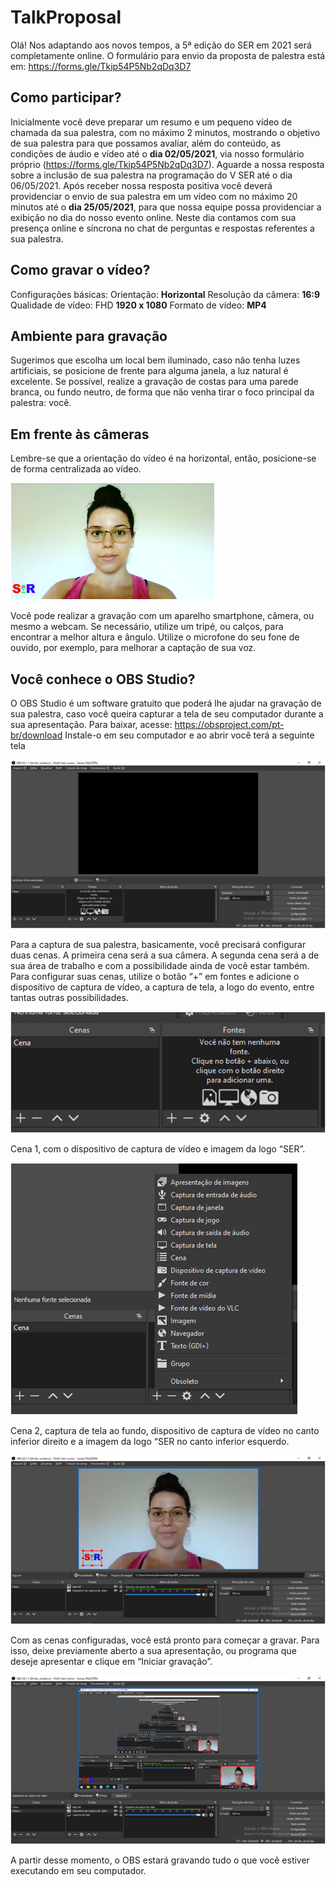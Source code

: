 # TalkProposal
Olá!
Nos adaptando aos novos tempos, a 5ª edição do SER em 2021 será completamente online.
O formulário para envio da proposta de palestra está em: https://forms.gle/Tkip54P5Nb2qDq3D7



## Como participar?
Inicialmente você deve preparar um resumo e um pequeno vídeo de chamada da sua palestra, com no máximo 2 minutos, mostrando o objetivo de sua palestra para que possamos avaliar, além do conteúdo, as condições de áudio e vídeo até o **dia 02/05/2021**, via nosso formulário próprio (https://forms.gle/Tkip54P5Nb2qDq3D7).
Aguarde a nossa resposta sobre a inclusão de sua palestra na programação do V SER até o dia 06/05/2021. Após receber nossa resposta positiva você deverá providenciar o envio de sua palestra em um vídeo com no máximo 20 minutos até o **dia 25/05/2021**, para que nossa equipe possa providenciar a exibição no dia do nosso evento online. Neste dia contamos com sua presença online e síncrona no chat de perguntas e respostas referentes a sua palestra.

## Como gravar o vídeo?
Configurações básicas:
Orientação: **Horizontal**
Resolução da câmera: **16:9**
Qualidade de vídeo: FHD **1920 x 1080**
Formato de vídeo: **MP4**

## Ambiente para gravação
Sugerimos que escolha um local bem iluminado, caso não tenha luzes artificiais, se posicione de frente para alguma janela, a luz natural é excelente.
Se possível, realize a gravação de costas para uma parede branca, ou fundo neutro, de forma que não venha tirar o foco principal da palestra: você.

## Em frente às câmeras
Lembre-se que a orientação do vídeo é na horizontal, então, posicione-se de forma centralizada ao vídeo. 

![img](https://raw.githubusercontent.com/DATAUNIRIO/TalkProposal/main/img/Imagem1.png)

Você pode realizar a gravação com um aparelho smartphone, câmera, ou mesmo a webcam. Se necessário, utilize um tripé, ou calços, para encontrar a melhor altura e ângulo. Utilize o microfone do seu fone de ouvido, por exemplo, para melhorar a captação de sua voz.

## Você conhece o OBS Studio?
O OBS Studio é um software gratuito que poderá lhe ajudar na gravação de sua palestra, caso você queira capturar a tela de seu computador durante a sua apresentação.
Para baixar, acesse: https://obsproject.com/pt-br/download
Instale-o em seu computador e ao abrir você terá a seguinte tela

![img](https://raw.githubusercontent.com/DATAUNIRIO/TalkProposal/main/img/Imagem2.png)

Para a captura de sua palestra, basicamente, você precisará configurar duas cenas.
A primeira cena será a sua câmera.
A segunda cena será a de sua área de trabalho e com a possibilidade ainda de você estar também.
Para configurar suas cenas, utilize o botão “+” em fontes e adicione o dispositivo de captura de vídeo, a captura de tela, a logo do evento, entre tantas outras possibilidades.

![img](https://raw.githubusercontent.com/DATAUNIRIO/TalkProposal/main/img/Imagem3.png)

Cena 1, com o dispositivo de captura de vídeo e imagem da logo “SER”.

![img](https://raw.githubusercontent.com/DATAUNIRIO/TalkProposal/main/img/Imagem4.png)

Cena 2, captura de tela ao fundo, dispositivo de captura de vídeo no canto inferior direito e a imagem da logo “SER no canto inferior esquerdo.
 
![img](https://raw.githubusercontent.com/DATAUNIRIO/TalkProposal/main/img/Imagem5.png)
 
Com as cenas configuradas, você está pronto para começar a gravar. Para isso, deixe previamente aberto a sua apresentação, ou programa que deseje apresentar e clique em “Iniciar gravação”. 

![img](https://raw.githubusercontent.com/DATAUNIRIO/TalkProposal/main/img/Imagem6.png)

A partir desse momento, o OBS estará gravando tudo o que você estiver executando em seu computador. 

